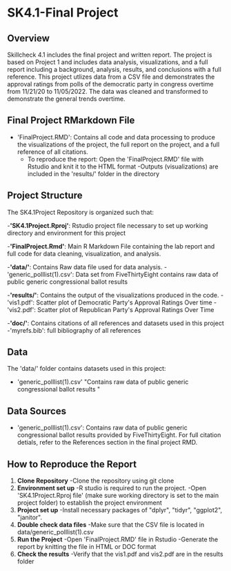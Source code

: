 # SK4.1-Final Project

## Overview 
Skillcheck 4.1 includes the final project and written report. The project is based on Project 1 and includes data analysis, visualizations, and a full report including a background, analysis, results, and conclusions with a full reference. 
This project utlizes data from a CSV file and demonstrates the approval ratings from polls of the democratic party in congress overtime from 11/21/20 to 11/05/2022. The data was cleaned and transformed to demonstrate the general trends overtime. 


## Final Project RMarkdown File 
- 'FinalProject.RMD': Contains all code and data processing to produce the visualizations of the project, the full report on the project, and a full reference of all citations. 
    - To reproduce the report: Open the 'FinalProject.RMD' file       with Rstudio and knit it to the HTML format
    -Outputs (visualizations) are included in the 'results/'         folder in the directory 

## Project Structure
The SK4.1Project Repository is organized such that: 

-**'SK4.1Project.Rproj'**: Rstudio project file necessary to set up working directory and environment for this project 

-**'FinalProject.Rmd'**: Main R Markdown File containing the lab report and full code for data cleaning, visualization, and analysis.

-**'data/'**: Contains Raw data file used for data analysis. 
    -'generic_polllist(1).csv': Data set from FiveThirtyEight contains raw data of public generic congressional ballot results 
    
-**'results/'**: Contains the output of the visualizations produced in the code. 
    -'vis1.pdf': Scatter plot of Democratic Party's Approval Ratings Over time
    -'vis2.pdf': Scatter plot of Republican Party's Approval Ratings Over Time
    
-**'doc/'**: Contains citations of all references and datasets used in this project 
    -'myrefs.bib': full bibliography of all references 


## Data 
The 'data/' folder contains datasets used in this project:
- 'generic_polllist(1).csv' "Contains raw data of public generic congressional ballot results "

## Data Sources 
- 'generic_polllist(1).csv': Contains raw data of public generic congressional ballot results provided by FiveThirtyEight. For full citation detials, refer to the References section in the final project RMD. 

## How to Reproduce the Report
1. **Clone Repository**
-Clone the repository using git clone 
2. **Environment set up**
-R studio is required to run the project. 
-Open 'SK4.1Project.Rproj file' (make sure working directory is set to the main project folder) to establish the project environment 
3. **Project set up**
-Install necessary packages of "dplyr", "tidyr", "ggplot2", "janitor". 
4. **Double check data files**
-Make sure that the CSV file is located in     data/generic_polllist(1).csv
4. **Run the Project** 
-Open 'FinalProject.RMD' file in Rstudio
-Generate the report by knitting the file in HTML or DOC format
5. **Check the results**
-Verify that the vis1.pdf and vis2.pdf are in the results folder 
  

